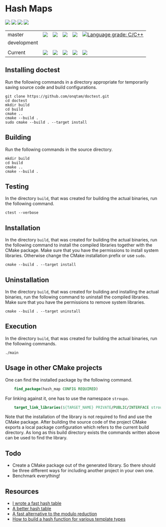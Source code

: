 # Hash Maps
![](https://img.shields.io/github/languages/top/stroupo/hash-maps.svg?style=for-the-badge)
![](https://img.shields.io/github/languages/code-size/stroupo/hash-maps.svg?style=for-the-badge)
![](https://img.shields.io/github/repo-size/stroupo/hash-maps.svg?style=for-the-badge)
![](https://img.shields.io/github/license/stroupo/hash-maps.svg?style=for-the-badge)

<b>
<table>
    <tr>
        <td>
            master
        </td>
        <td>
            <a href="https://github.com/stroupo/hash-maps">
                <img src="https://img.shields.io/github/last-commit/stroupo/hash-maps/master.svg?logo=github&logoColor=white">
            </a>
        </td>    
        <td>
            <a href="https://circleci.com/gh/stroupo/hash-maps/tree/master"><img src="https://circleci.com/gh/stroupo/hash-maps/tree/master.svg?style=svg"></a>
        </td>
        <td>
            <a href="https://codecov.io/gh/stroupo/hash-maps">
              <img src="https://codecov.io/gh/stroupo/hash-maps/branch/master/graph/badge.svg" />
            </a>
        </td>
        <td>
            <a class="badge-align" href="https://www.codacy.com/app/lyrahgames/hash-maps?utm_source=github.com&amp;utm_medium=referral&amp;utm_content=stroupo/hash-maps&amp;utm_campaign=Badge_Grade">
                <img src="https://api.codacy.com/project/badge/Grade/6b9b79cea57f453988149c64d17dfccb"/>
            </a>
        </td>
        <td>
            <a href="https://lgtm.com/projects/g/stroupo/hash-maps/context:cpp">
                <img alt="Language grade: C/C++" src="https://img.shields.io/lgtm/grade/cpp/g/stroupo/hash-maps.svg?logo=lgtm&logoWidth=18"/>
            </a>
        </td>
    </tr>
    <tr>
        <td>
            development
        </td>
        <td></td>
        <td></td>
        <td></td>
        <td></td>
        <td></td>
    </tr>
    <tr>
        <td>
        </td>
    </tr>
    <tr>
        <td>
            Current
        </td>
        <td>
            <a href="https://github.com/stroupo/hash-maps">
                <img src="https://img.shields.io/github/commit-activity/y/stroupo/hash-maps.svg?logo=github&logoColor=white">
            </a>
        </td>
        <td>
            <img src="https://img.shields.io/github/release/stroupo/hash-maps.svg?logo=github&logoColor=white">
        </td>
        <td>
            <img src="https://img.shields.io/github/release-pre/stroupo/hash-maps.svg?label=pre-release&logo=github&logoColor=white">
        </td>
        <td>
            <img src="https://img.shields.io/github/tag/stroupo/hash-maps.svg?colorB=blue&logo=github&logoColor=white">
        </td>
        <td>
            <img src="https://img.shields.io/github/tag-date/stroupo/hash-maps.svg?label=latest%20tag&logo=github&logoColor=white">
        </td>
    </tr>
</table>
</b>

## Installing doctest
Run the following commands in a directory appropriate for temporarily saving source code and build configurations.

    git clone https://github.com/onqtam/doctest.git
    cd doctest
    mkdir build
    cd build
    cmake ..
    cmake --build .
    sudo cmake --build . --target install

## Building
Run the following commands in the source directory.

    mkdir build
    cd build
    cmake ..
    cmake --build .

## Testing
In the directory `build`, that was created for building the actual binaries, run the following command.

    ctest --verbose

## Installation
In the directory `build`, that was created for building the actual binaries, run the following command to install the compiled libraries together with the CMake package.
Make sure that you have the permissions to install system libraries.
Otherwise change the CMake installation prefix or use `sudo`.

    cmake --build . --target install

## Uninstallation
In the directory `build`, that was created for building and installing the actual binaries, run the following command to uninstall the compiled libraries.
Make sure that you have the permissions to remove system libraries.
    
    cmake --build . --target uninstall

## Execution
In the directory `build`, that was created for building the actual binaries, run the following commands.
    
    ./main

## Usage in other CMake projects

One can find the installed package by the following command.
```cmake
    find_package(hash_map CONFIG REQUIRED)
```
For linking against it, one has to use the namespace `stroupo`.
```cmake
    target_link_libraries(${TARGET_NAME} PRIVATE/PUBLIC/INTERFACE stroupo::hash_map)
```
Note that the installation of the library is not required to find and use the CMake package.
After building the source code of the project CMake exports a local package configuration which refers to the current build directory.
As long as this build directory exists the commands written above can be used to find the library.

## Todo
- Create a CMake package out of the generated library. So there should be three different ways for including another project in your own one.
- Benchmark everything!

## Resources
- [I wrote a fast hash table](https://probablydance.com/2014/05/03/i-wrote-a-fast-hash-table/)
- [A better hash table](http://bannalia.blogspot.com/2014/01/a-better-hash-table-clang.html)
- [A fast alternative to the modulo reduction](https://lemire.me/blog/2016/06/27/a-fast-alternative-to-the-modulo-reduction/)
- [How to build a hash function for various template types](https://stackoverflow.com/questions/34563574/how-to-build-hash-function-for-various-template-types)